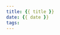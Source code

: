 ```yaml
---
title: {{ title }}
date: {{ date }}
tags:
---
```


<link rel="stylesheet" href="https://unpkg.com/gitalk/dist/gitalk.css">
<script src="https://unpkg.com/gitalk/dist/gitalk.min.js"></script>
<div id="gitalk-container"></div>
<script type="text/javascript">
    var gitalk = new Gitalk({
      clientID: '6b425e84088235852a6e',
      clientSecret: 'e88427a81bccf5ac0f1737a1459305c446f254be',
      repo: 'blog-comments',
      owner: 'iamliuzy',
      admin: ['iamliuzy'],
      id: location.pathname,      // Ensure uniqueness and length less than 50
      distractionFreeMode: false  // Facebook-like distraction free mode
    });
    gitalk.render('gitalk-container')
</script>